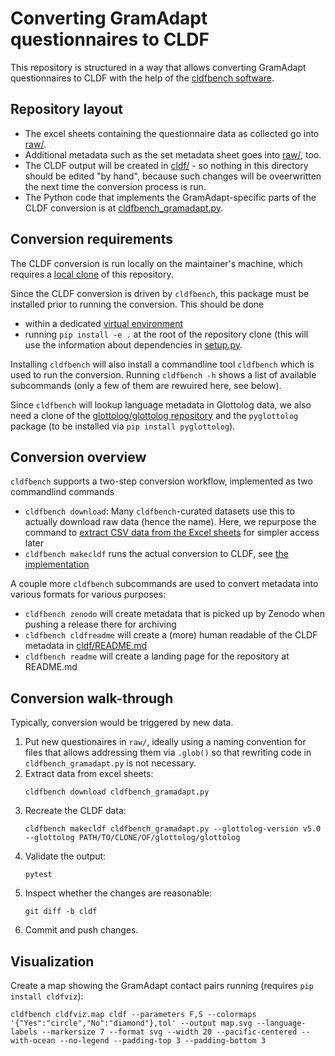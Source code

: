 # Converting GramAdapt questionnaires to CLDF

This repository is structured in a way that allows converting GramAdapt questionnaires to CLDF with the help of
the [cldfbench software](https://github.com/cldf/cldfbench/blob/master/README.md).


## Repository layout

- The excel sheets containing the questionnaire data as collected go into [raw/](raw/).
- Additional metadata such as the set metadata sheet goes into [raw/](raw/), too.
- The CLDF output will be created in [cldf/](cldf/) - so nothing in this directory should be edited "by hand", 
  because such changes will be oveerwritten the next time the conversion process is run.
- The Python code that implements the GramAdapt-specific parts of the CLDF conversion is at [cldfbench_gramadapt.py](cldfbench_gramadapt.py).


## Conversion requirements

The CLDF conversion is run locally on the maintainer's machine, which requires a [local clone](https://docs.github.com/en/repositories/creating-and-managing-repositories/cloning-a-repository)
of this repository.

Since the CLDF conversion is driven by `cldfbench`, this package must be installed prior to running the conversion.
This should be done
- within a dedicated [virtual environment](https://docs.python.org/3/tutorial/venv.html)
- running `pip install -e .` at the root of the repository clone (this will use the information about dependencies in
  [setup.py](https://github.com/cldf-datasets/gramadapt/blob/1616b98dea1727113e5972ec3dba0b9ddfdede7f/setup.py#L14-L21).

Installing `cldfbench` will also install a commandline tool `cldfbench` which is used to run the conversion. Running
`cldfbench -h` shows a list of available subcommands (only a few of them are rewuired here, see below).

Since `cldfbench` will lookup language metadata in Glottolog data, we also need a clone of the [glottolog/glottolog repository](https://github.com/glottolog/glottolog)
and the `pyglottolog` package (to be installed via `pip install pyglottolog`).


## Conversion overview

`cldfbench` supports a two-step conversion workflow, implemented as two commandlind commands
- `cldfbench download`: Many `cldfbench`-curated datasets use this to actually download raw data (hence the name). Here, we repurpose the command
  to [extract CSV data from the Excel sheets](https://github.com/cldf-datasets/gramadapt/blob/1616b98dea1727113e5972ec3dba0b9ddfdede7f/cldfbench_gramadapt.py#L50-L52) for simpler access later
- `cldfbench makecldf` runs the actual conversion to CLDF, see [the implementation](https://github.com/cldf-datasets/gramadapt/blob/1616b98dea1727113e5972ec3dba0b9ddfdede7f/cldfbench_gramadapt.py#L54-L192)

A couple more `cldfbench` subcommands are used to convert metadata into various formats for various purposes:
- `cldfbench zenodo` will create metadata that is picked up by Zenodo when pushing a release there for archiving
- `cldfbench cldfreadme` will create a (more) human readable of the CLDF metadata in [cldf/README.md](cldf/README.md)
- `cldfbench readme` will create a landing page for the repository at README.md


## Conversion walk-through

Typically, conversion would be triggered by new data.

1. Put new questionaires in `raw/`, ideally using a naming convention for files that allows addressing
   them via `.glob()` so that rewriting code in `cldfbench_gramadapt.py` is not necessary.
2. Extract data from excel sheets:
   ```shell
   cldfbench download cldfbench_gramadapt.py
   ```
3. Recreate the CLDF data:
   ```shell
   cldfbench makecldf cldfbench_gramadapt.py --glottolog-version v5.0 --glottolog PATH/TO/CLONE/OF/glottolog/glottolog
   ```
4. Validate the output:
   ```shell
   pytest
   ```
5. Inspect whether the changes are reasonable:
   ```shell
   git diff -b cldf
   ```
6. Commit and push changes.


## Visualization

Create a map showing the GramAdapt contact pairs running (requires `pip install cldfviz`):
```shell
cldfbench cldfviz.map cldf --parameters F,S --colormaps '{"Yes":"circle","No":"diamond"},tol' --output map.svg --language-labels --markersize 7 --format svg --width 20 --pacific-centered --with-ocean --no-legend --padding-top 3 --padding-bottom 3
```
